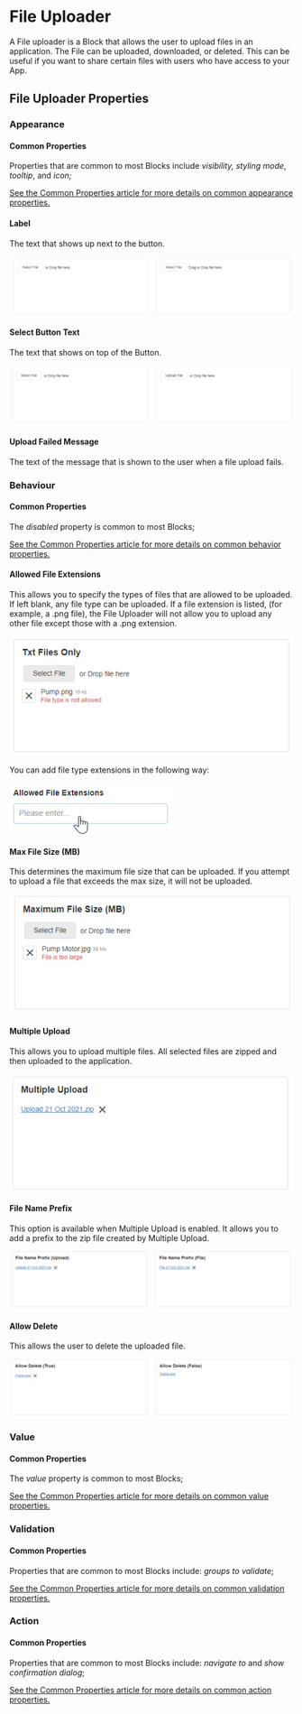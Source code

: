 # File Uploader

&#x20;A File uploader is a Block that allows the user to upload files in an application. The File can be uploaded, downloaded, or deleted. This can be useful if you want to share certain files with users who have access to your App.&#x20;

## File Uploader Properties

### Appearance

#### Common Properties

Properties that are common to most Blocks include _visibility, styling mode_, _tooltip_, and _icon;_

[See the Common Properties article for more details on common appearance properties.](../common-properties.md#appearance)

#### Label

The text that shows up next to the button.

![](<../../.gitbook/assets/image (638).png>)

#### Select Button Text

The text that shows on top of the Button.

![](../../.gitbook/assets/Button.png)

#### Upload Failed Message

The text of the message that is shown to the user when a file upload fails.&#x20;

### Behaviour

#### Common Properties

The _disabled_ property is common to most Blocks;

[See the Common Properties article for more details on common behavior properties.](../common-properties.md#behavior)

#### Allowed File Extensions

This allows you to specify the types of files that are allowed to be uploaded. If left blank, any file type can be uploaded. If a file extension is listed, (for example, a .png file), the File Uploader will not allow you to upload any other file except those with a .png extension.

![](<../../.gitbook/assets/image (527).png>)

You can add file type extensions in the following way:

![](<../../.gitbook/assets/Allowed ext (1).gif>)

#### Max File Size (MB)

This determines the maximum file size that can be uploaded. If you attempt to upload a file that exceeds the max size, it will not be uploaded.&#x20;

![](<../../.gitbook/assets/File Size.png>)

#### Multiple Upload

This allows you to upload multiple files. All selected files are zipped and then uploaded to the application.&#x20;

![](<../../.gitbook/assets/image (1251).png>)

#### File Name Prefix

This option is available when Multiple Upload is enabled. It allows you to add a prefix to the zip file created by Multiple Upload.

![](<../../.gitbook/assets/image (1220).png>)

#### Allow Delete

This allows the user to delete the uploaded file.&#x20;

![](<../../.gitbook/assets/Allow Delete (2).png>)

### Value

#### Common Properties

The _value_ property is common to most Blocks;

[See the Common Properties article for more details on common value properties.](../common-properties.md#behavior-1)

### Validation

#### Common Properties

Properties that are common to most Blocks include: _groups to validate_;

[See the Common Properties article for more details on common validation properties.](../common-properties.md#validation)

### Action

#### Common Properties

Properties that are common to most Blocks include: _navigate to_ and _show confirmation dialog_;

[See the Common Properties article for more details on common action properties.](../common-properties.md#action)
